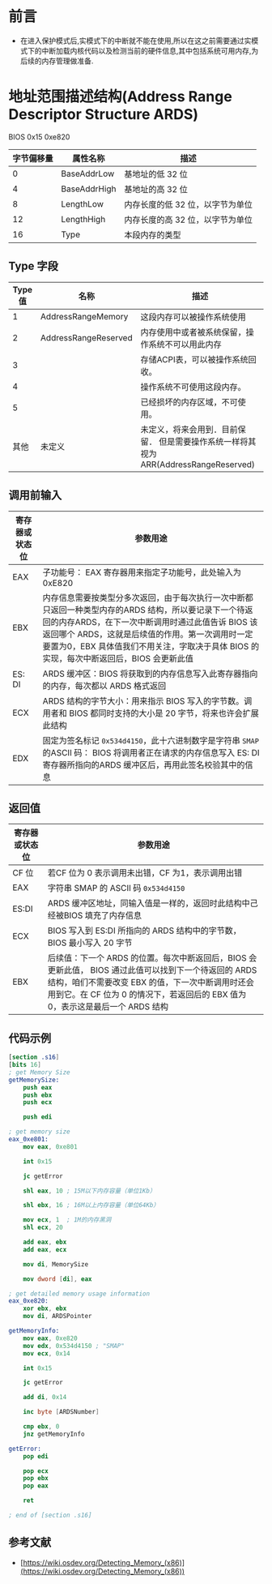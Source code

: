 # 前言

* 在进入保护模式后,实模式下的中断就不能在使用,所以在这之前需要通过实模式下的中断加载内核代码以及检测当前的硬件信息,其中包括系统可用内存,为后续的内存管理做准备.

# 地址范围描述结构(Address Range Descriptor Structure ARDS)

BIOS 0x15 0xe820

| 字节偏移量 | 属性名称     | 描述                             |
| ---------- | ------------ | -------------------------------- |
| 0          | BaseAddrLow  | 基地址的低 32 位                 |
| 4          | BaseAddrHigh | 基地址的高 32 位                 |
| 8          | LengthLow    | 内存长度的低 32 位，以字节为单位 |
| 12         | LengthHigh   | 内存长度的高 32 位，以字节为单位 |
| 16         | Type         | 本段内存的类型                   |

## Type 字段

| Type 值 | 名称                 | 描述                                                                                 |
| ------- | -------------------- | ------------------------------------------------------------------------------------ |
| 1       | AddressRangeMemory   | 这段内存可以被操作系统使用                                                           |
| 2       | AddressRangeReserved | 内存使用中或者被系统保留，操作系统不可以用此内存                                     |
| 3       |                      | 存储ACPI表，可以被操作系统回收。                                                     |
| 4       |                      | 操作系统不可使用这段内存。                                                           |
| 5       |                      | 已经损坏的内存区域，不可使用。                                                       |
| 其他    | 未定义               | 未定义，将来会用到．目前保留． 但是需要操作系统一样将其视为ARR(AddressRangeReserved) |

## 调用前输入

| 寄存器或状态位 | 参数用途                                                                                                                                                                                                                                                                                                 |
| -------------- | -------------------------------------------------------------------------------------------------------------------------------------------------------------------------------------------------------------------------------------------------------------------------------------------------------- |
| EAX            | 子功能号： EAX 寄存器用来指定子功能号，此处输入为 0xE820                                                                                                                                                                                                                                                 |
| EBX            | 内存信息需要按类型分多次返回，由于每次执行一次中断都只返回一种类型内存的ARDS 结构，所以要记录下一个待返回的内存ARDS，在下一次中断调用时通过此值告诉 BIOS 该返回哪个 ARDS，这就是后续值的作用。第一次调用时一定要置为0，EBX 具体值我们不用关注，字取决于具体 BIOS 的实现，每次中断返回后，BIOS 会更新此值 |
| ES: DI         | ARDS 缓冲区：BIOS 将获取到的内存信息写入此寄存器指向的内存，每次都以 ARDS 格式返回                                                                                                                                                                                                                       |
| ECX            | ARDS 结构的字节大小：用来指示 BIOS 写入的字节数。调用者和 BIOS 都同时支持的大小是 20 字节，将来也许会扩展此结构                                                                                                                                                                                          |
| EDX            | 固定为签名标记 `0x534d4150`，此十六进制数字是字符串 `SMAP` 的ASCII 码： BIOS 将调用者正在请求的内存信息写入 ES: DI 寄存器所指向的ARDS 缓冲区后，再用此签名校验其中的信息                                                                                                                             |

## 返回值

| 寄存器或状态位 | 参数用途                                                                                                                                                                                                                                   |
| -------------- | ------------------------------------------------------------------------------------------------------------------------------------------------------------------------------------------------------------------------------------------ |
| CF 位          | 若CF 位为 0 表示调用未出错，CF 为1，表示调用出错                                                                                                                                                                                           |
| EAX            | 字符串 SMAP 的 ASCII 码 `0x534d4150`                                                                                                                                                                                                     |
| ES:DI          | ARDS 缓冲区地址，同输入值是一样的，返回时此结构中己经被BIOS 填充了内存信息                                                                                                                                                                 |
| ECX            | BIOS 写入到 ES:DI 所指向的 ARDS 结构中的字节数，BIOS 最小写入 20 字节                                                                                                                                                                      |
| EBX            | 后续值：下一个 ARDS 的位置。每次中断返回后，BIOS 会更新此值， BIOS 通过此值可以找到下一个待返回的 ARDS 结构，咱们不需要改变 EBX 的值，下一次中断调用时还会用到它。在 CF 位为 0 的情况下，若返回后的 EBX 值为 0，表示这是最后一个 ARDS 结构 |

## 代码示例

```nasm
[section .s16]
[bits 16]
; get Memory Size
getMemorySize:
	push eax
	push ebx
	push ecx

	push edi

; get memory size
eax_0xe801:
	mov eax, 0xe801

	int 0x15

	jc getError

	shl eax, 10 ; 15M以下内存容量（单位1Kb）

	shl ebx, 16 ; 16M以上内存容量（单位64Kb）

	mov ecx, 1  ; 1M的内存黑洞
	shl ecx, 20

	add eax, ebx
	add eax, ecx

	mov di, MemorySize

	mov dword [di], eax

; get detailed memory usage information
eax_0xe820:
	xor ebx, ebx
	mov di, ARDSPointer

getMemoryInfo:
	mov eax, 0xe820
	mov edx, 0x534d4150 ; "SMAP"
	mov ecx, 0x14

	int 0x15

	jc getError

	add di, 0x14

	inc byte [ARDSNumber]

	cmp ebx, 0
	jnz getMemoryInfo

getError:
	pop edi 

	pop ecx
	pop ebx
	pop eax

	ret

; end of [section .s16]
```

## 参考文献

- [https://wiki.osdev.org/Detecting_Memory_(x86)](https://wiki.osdev.org/Detecting_Memory_(x86))

